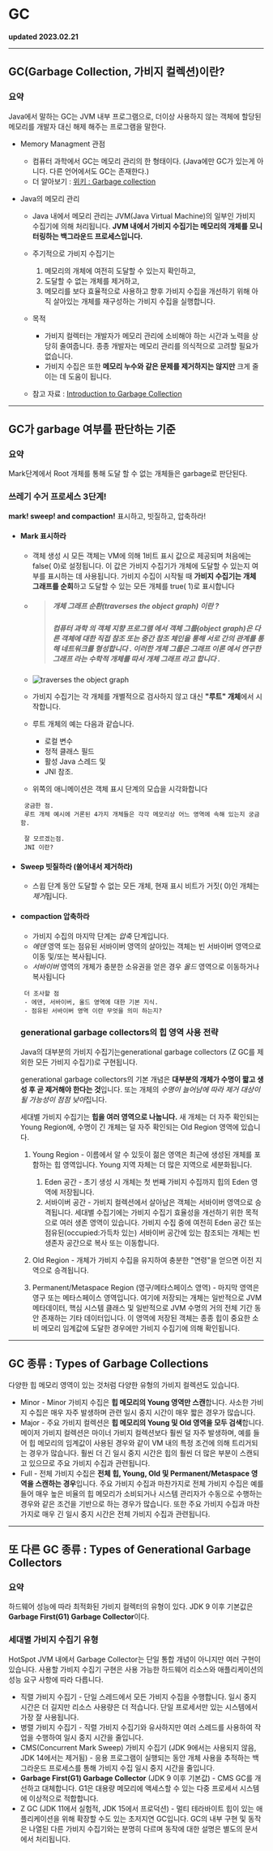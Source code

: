 # GC

**updated 2023.02.21**

<hr>

## GC(Garbage Collection, 가비지 컬렉션)이란?

### 요약

Java에서 말하는 GC는 JVM 내부 프로그램으로, 더이상 사용하지 않는 객체에 할당된 메모리를 개발자 대신 해제 해주는 프로그램을 말한다.

- Memory Managment 관점

  - 컴퓨터 과학에서 GC는 메모리 관리의 한 형태이다. (Java에만 GC가 있는게 아니다. 다른 언어에서도 GC는 존재한다.)
  - 더 알아보기 : [위키 : Garbage collection ](<https://en.wikipedia.org/wiki/Garbage_collection_(computer_science)>)

- Java의 메모리 관리

  - Java 내에서 메모리 관리는 JVM(Java Virtual Machine)의 일부인 가비지 수집기에 의해 처리됩니다. **JVM 내에서 가비지 수집기는 메모리의 개체를 모니터링하는 백그라운드 프로세스입니다.**
  - 주기적으로 가비지 수집기는

    1. 메모리의 개체에 여전히 도달할 수 있는지 확인하고,
    2. 도달할 수 없는 개체를 제거하고,
    3. 메모리를 보다 효율적으로 사용하고 향후 가비지 수집을 개선하기 위해 아직 살아있는 개체를 재구성하는 가비지 수집을 실행합니다.

  - 목적
    - 가비지 컬렉터는 개발자가 메모리 관리에 소비해야 하는 시간과 노력을 상당히 줄여줍니다. 종종 개발자는 메모리 관리를 의식적으로 고려할 필요가 없습니다.
    - 가비지 수집은 또한 **메모리 누수와 같은 문제를 제거하지는 않지만** 크게 줄이는 데 도움이 됩니다.
  - 참고 자료 : [Introduction to Garbage Collection](https://dev.java/learn/jvm/tool/garbage-collection/intro/)

<hr>

## GC가 garbage 여부를 판단하는 기준

### 요약

Mark단계에서 Root 개체를 통해 도달 할 수 없는 개체들은 garbage로 판단된다.

### 쓰레기 수거 프로세스 3단계!

**mark! sweep! and compaction!** 표시하고, 빗질하고, 압축하라!

- #### Mark 표시하라

  - 객체 생성 시 모든 객체는 VM에 의해 1비트 표시 값으로 제공되며 처음에는 false( 0)로 설정됩니다. 이 값은 가비지 수집기가 개체에 도달할 수 있는지 여부를 표시하는 데 사용됩니다. 가비지 수집이 시작될 때 **가비지 수집기는 개체 그래프를 순회**하고 도달할 수 있는 모든 개체를 true( 1)로 표시합니다
  - > ##### **개체 그래프** 순환(traverses the object graph) 이란 ?
    >
    > ##### 컴퓨터 과학 의 객체 지향 프로그램 에서 객체 그룹(object graph)은 다른 객체에 대한 직접 참조 또는 중간 참조 체인을 통해 서로 간의 관계를 통해 네트워크를 형성합니다 . 이러한 개체 그룹은 그래프 이론 에서 연구한 그래프 라는 수학적 개체를 따서 개체 그래프 라고 합니다 .
  - <img src="https://dev.java/assets/images/mark-phase-i.gif" alt="traverses the object graph" />

  - 가비지 수집기는 각 개체를 개별적으로 검사하지 않고 대신 **"루트" 개체**에서 시작합니다.
  - 루트 개체의 예는 다음과 같습니다.
    - 로컬 변수
    - 정적 클래스 필드
    - 활성 Java 스레드 및
    - JNI 참조.
  - 위쪽의 애니메이션은 객체 표시 단계의 모습을 시각화합니다

  ```
   궁금한 점.
   루트 개체 예시에 거론된 4가지 개체들은 각각 메모리상 어느 영역에 속해 있는지 궁금함.

   잘 모르겠는점.
   JNI 이란?

  ```

- #### Sweep 빗질하라 (쓸어내서 제거하라)

  - 스윕 단계 동안 도달할 수 없는 모든 개체, 현재 표시 비트가 거짓( 0)인 개체는 *제거*됩니다.

- #### compaction 압축하라

  - 가비지 수집의 마지막 단계는 _압축_ 단계입니다.
  - _에덴_ 영역 또는 점유된 서바이버 영역의 살아있는 객체는 빈 서바이버 영역으로 이동 및/또는 복사됩니다.
  - _서바이버_ 영역의 개체가 충분한 소유권을 얻은 경우 _올드_ 영역으로 이동하거나 복사됩니다

  ```
   더 조사할 점
   - 에덴, 서바이버, 올드 영역에 대한 기본 지식.
   - 점유된 서바이버 영역 이란 무엇을 의미 하는지?
  ```

  ### generational garbage collectors의 힙 영역 사용 전략

  Java의 대부분의 가비지 수집기는generational garbage collectors (Z GC를 제외한 모든 가비지 수집기)로 구현됩니다.

  generational garbage collectors의 기본 개념은 **대부분의 개체가 수명이 짧고 생성 후 곧 제거해야 한다는 것**입니다. 또는 개체의 *수명이 늘어남에 따라 제거 대상이 될 가능성이 점점 낮아*집니다.

  세대별 가비지 수집기는 **힙을 여러 영역으로 나눕니다.** 새 개체는 더 자주 확인되는 Young Region에, 수명이 긴 개체는 덜 자주 확인되는 Old Region 영역에 있습니다.

  1. Young Region - 이름에서 알 수 있듯이 젊은 영역은 최근에 생성된 개체를 포함하는 힙 영역입니다. Young 지역 자체는 더 많은 지역으로 세분화됩니다.
     1. Eden 공간 - 초기 생성 시 개체는 첫 번째 가비지 수집까지 힙의 Eden 영역에 저장됩니다.
     2. 서바이버 공간 - 가비지 컬렉션에서 살아남은 객체는 서바이버 영역으로 승격됩니다. 세대별 수집기에는 가비지 수집기 효율성을 개선하기 위한 목적으로 여러 생존 영역이 있습니다. 가비지 수집 중에 여전히 Eden 공간 또는 점유된(occupied:가득차 있는) 서바이버 공간에 있는 참조되는 개체는 빈 생존자 공간으로 복사 또는 이동합니다.
  2. Old Region - 개체가 가비지 수집을 유지하여 충분한 "연령"을 얻으면 이전 지역으로 승격됩니다.

  3. Permanent/Metaspace Region (영구/메타스페이스 영역) - 마지막 영역은 영구 또는 메타스페이스 영역입니다. 여기에 저장되는 개체는 일반적으로 JVM 메타데이터, 핵심 시스템 클래스 및 일반적으로 JVM 수명의 거의 전체 기간 동안 존재하는 기타 데이터입니다. 이 영역에 저장된 객체는 종종 힙이 중요한 소비 메모리 임계값에 도달한 경우에만 가비지 수집기에 의해 확인됩니다.

<hr/>

## GC 종류 : Types of Garbage Collections

다양한 힙 메모리 영역이 있는 것처럼 다양한 유형의 가비지 컬렉션도 있습니다.

- Minor - Minor 가비지 수집은 **힙 메모리의 Young 영역만 스캔**합니다. 사소한 가비지 수집은 매우 자주 발생하며 관련 일시 중지 시간이 매우 짧은 경우가 많습니다.
- Major - 주요 가비지 컬렉션은 **힙 메모리의 Young 및 Old 영역을 모두 검색**합니다. 메이저 가비지 컬렉션은 마이너 가비지 컬렉션보다 훨씬 덜 자주 발생하며, 예를 들어 힙 메모리의 임계값이 사용된 경우와 같이 VM 내의 특정 조건에 의해 트리거되는 경우가 많습니다. 훨씬 더 긴 일시 중지 시간은 힙의 훨씬 더 많은 부분이 스캔되고 있으므로 주요 가비지 수집과 관련됩니다.
- Full - 전체 가비지 수집은 **전체 힙, Young, Old 및 Permanent/Metaspace 영역을 스캔하는 경우**입니다. 주요 가비지 수집과 마찬가지로 전체 가비지 수집은 예를 들어 매우 높은 비율의 힙 메모리가 소비되거나 시스템 관리자가 수동으로 수행하는 경우와 같은 조건을 기반으로 하는 경우가 많습니다. 또한 주요 가비지 수집과 마찬가지로 매우 긴 일시 중지 시간은 전체 가비지 수집과 관련됩니다.

<hr/>

## 또 다른 GC 종류 : Types of Generational Garbage Collectors

### 요약

하드웨어 성능에 따라 최적화된 가비지 컬렉터의 유형이 있다.
JDK 9 이후 기본값은 **Garbage First(G1) Garbage Collector**이다.

### 세대별 가비지 수집기 유형

HotSpot JVM 내에서 Garbage Collector는 단일 통합 개념이 아니지만 여러 구현이 있습니다. 사용할 가비지 수집기 구현은 사용 가능한 하드웨어 리소스와 애플리케이션의 성능 요구 사항에 따라 다릅니다.

- 직렬 가비지 수집기 - 단일 스레드에서 모든 가비지 수집을 수행합니다. 일시 중지 시간은 더 길지만 리소스 사용량은 더 적습니다. 단일 프로세서만 있는 시스템에서 가장 잘 사용됩니다.
- 병렬 가비지 수집기 - 직렬 가비지 수집기와 유사하지만 여러 스레드를 사용하여 작업을 수행하여 일시 중지 시간을 줄입니다.
- CMS(Concurrent Mark Sweep) 가비지 수집기 (JDK 9에서는 사용되지 않음, JDK 14에서는 제거됨) - 응용 프로그램이 실행되는 동안 개체 사용을 추적하는 백그라운드 프로세스를 통해 가비지 수집 일시 중지 시간을 줄입니다.
- **Garbage First(G1) Garbage Collector** (JDK 9 이후 기본값) - CMS GC를 개선하고 대체합니다. G1은 대용량 메모리에 액세스할 수 있는 다중 프로세서 시스템에 이상적으로 적합합니다.
- Z GC (JDK 11에서 실험적, JDK 15에서 프로덕션) - 멀티 테라바이트 힙이 있는 애플리케이션을 위해 확장할 수도 있는 초저지연 GC입니다. GC의 내부 구현 및 동작은 나열된 다른 가비지 수집기와는 분명히 다르며 동작에 대한 설명은 별도의 문서에서 처리됩니다.
